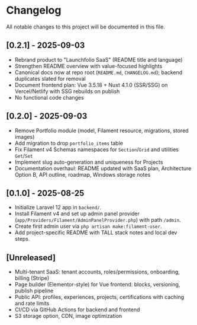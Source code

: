 # Changelog

All notable changes to this project will be documented in this file.

## [0.2.1] - 2025-09-03

- Rebrand product to "Launchfolio SaaS" (README title and language)
- Strengthen README overview with value-focused highlights
- Canonical docs now at repo root (`README.md`, `CHANGELOG.md`); backend duplicates slated for removal
- Document frontend plan: Vue 3.5.18 + Nuxt 4.1.0 (SSR/SSG) on Vercel/Netlify with SSG rebuilds on publish
- No functional code changes

## [0.2.0] - 2025-09-03

- Remove Portfolio module (model, Filament resource, migrations, stored images)
- Add migration to drop `portfolio_items` table
- Fix Filament v4 Schemas namespaces for `Section`/`Grid` and utilities `Get`/`Set`
- Implement slug auto-generation and uniqueness for Projects
- Documentation overhaul: README updated with SaaS plan, Architecture Option B, API outline, roadmap, Windows storage notes

## [0.1.0] - 2025-08-25

- Initialize Laravel 12 app in `backend/`.
- Install Filament v4 and set up admin panel provider (`app/Providers/Filament/AdminPanelProvider.php`) with path `/admin`.
- Create first admin user via `php artisan make:filament-user`.
- Add project-specific README with TALL stack notes and local dev steps.

## [Unreleased]

- Multi-tenant SaaS: tenant accounts, roles/permissions, onboarding, billing (Stripe)
- Page builder (Elementor-style) for Vue frontend: blocks, versioning, publish pipeline
- Public API: profiles, experiences, projects, certifications with caching and rate limits
- CI/CD via GitHub Actions for backend and frontend
- S3 storage option, CDN, image optimization
